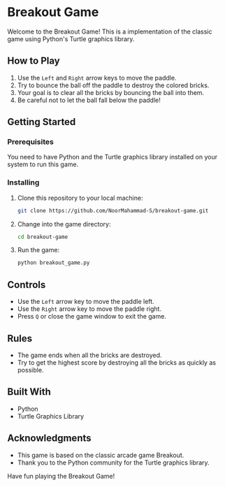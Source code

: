 # Breakout Game

Welcome to the Breakout Game! This is a implementation of the classic game using Python's Turtle graphics library.

## How to Play

1. Use the `Left` and `Right` arrow keys to move the paddle.
2. Try to bounce the ball off the paddle to destroy the colored bricks.
3. Your goal is to clear all the bricks by bouncing the ball into them.
4. Be careful not to let the ball fall below the paddle!

## Getting Started

### Prerequisites

You need to have Python and the Turtle graphics library installed on your system to run this game.

### Installing

1. Clone this repository to your local machine:

   ```bash
   git clone https://github.com/NoorMahammad-S/breakout-game.git
   ```

2. Change into the game directory:

   ```bash
   cd breakout-game
   ```

3. Run the game:

   ```bash
   python breakout_game.py
   ```

## Controls

- Use the `Left` arrow key to move the paddle left.
- Use the `Right` arrow key to move the paddle right.
- Press `Q` or close the game window to exit the game.

## Rules

- The game ends when all the bricks are destroyed.
- Try to get the highest score by destroying all the bricks as quickly as possible.

## Built With

- Python
- Turtle Graphics Library


## Acknowledgments

- This game is based on the classic arcade game Breakout.
- Thank you to the Python community for the Turtle graphics library.

Have fun playing the Breakout Game!
